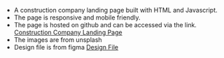- A construction company landing page built with HTML and Javascript.
- The page is responsive and mobile friendly.
- The page is hosted on github and can be accessed via the link. [Construction Company Landing Page](https://farismuhovic.github.io/Construction-Company-Landing-Page/)
- The images are from unsplash
- Design file is from figma [Design File](https://www.figma.com/community/file/1076341144333859432)
